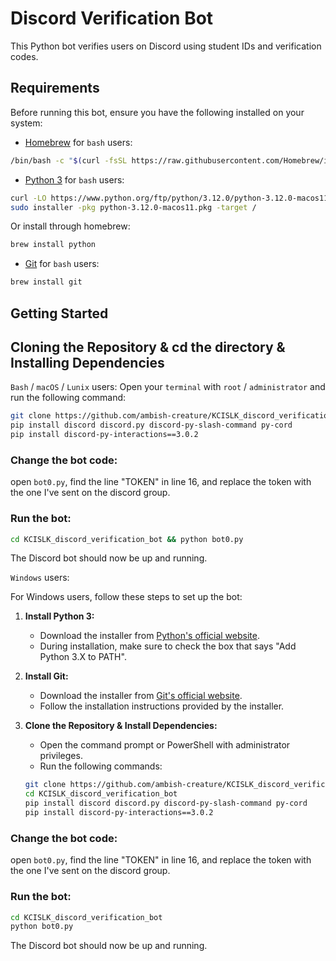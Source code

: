 # Discord Verification Bot

This Python bot verifies users on Discord using student IDs and verification codes.

## Requirements

Before running this bot, ensure you have the following installed on your system:

- [Homebrew](https://brew.sh/) for `bash` users:

```bash
/bin/bash -c "$(curl -fsSL https://raw.githubusercontent.com/Homebrew/install/HEAD/install.sh)"
```

- [Python 3](https://www.python.org/downloads/) for `bash` users:

```bash
curl -LO https://www.python.org/ftp/python/3.12.0/python-3.12.0-macos11.pkg && \
sudo installer -pkg python-3.12.0-macos11.pkg -target /
```
Or install through homebrew:

```bash
brew install python
```

- [Git](https://git-scm.com/) for `bash` users:

```bash
brew install git
```

## Getting Started

## Cloning the Repository & cd the directory & Installing Dependencies
`Bash` / `macOS` / `Lunix` users:
Open your `terminal` with `root` / `administrator` and run the following command:

```bash
git clone https://github.com/ambish-creature/KCISLK_discord_verification_bot.git && cd KCISLK_discord_verification_bot; \
pip install discord discord.py discord-py-slash-command py-cord
pip install discord-py-interactions==3.0.2
```
### Change the bot code:
open `bot0.py`, find the line "TOKEN" in line 16, and replace the token with the one I've sent on the discord group.

### Run the bot:

```bash
cd KCISLK_discord_verification_bot && python bot0.py
```

The Discord bot should now be up and running.

`Windows` users:

For Windows users, follow these steps to set up the bot:

1. **Install Python 3:**
   - Download the installer from [Python's official website](https://www.python.org/downloads/).
   - During installation, make sure to check the box that says "Add Python 3.X to PATH".

2. **Install Git:**
   - Download the installer from [Git's official website](https://git-scm.com/).
   - Follow the installation instructions provided by the installer.

3. **Clone the Repository & Install Dependencies:**
   - Open the command prompt or PowerShell with administrator privileges.
   - Run the following commands:

   ```bash
   git clone https://github.com/ambish-creature/KCISLK_discord_verification_bot.git
   cd KCISLK_discord_verification_bot
   pip install discord discord.py discord-py-slash-command py-cord
   pip install discord-py-interactions==3.0.2
   ```
### Change the bot code:
open `bot0.py`, find the line "TOKEN" in line 16, and replace the token with the one I've sent on the discord group.

### Run the bot:

```bash
cd KCISLK_discord_verification_bot
python bot0.py
```

The Discord bot should now be up and running.
